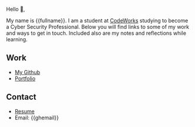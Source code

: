 Hello 👋, 

My name is {{fullname}}. I am a student at [CodeWorks](https://boisecodeworks.com) studying to become a Cyber Security Professional. Below you will find links to some of my work and ways to get in touch. Included also are my notes and reflections while learning. 

## Work

  + [My Github](https://github.com/{{ghname}})
  + [Portfolio](https://{{ghname}}.github.io/)

## Contact

  + [Resume](https://{{ghname}}.github.io/resume)
  + Email: {{ghemail}}
  
